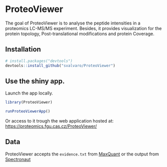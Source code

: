 
<!-- README.md is generated from README.Rmd. Please edit that file -->

# ProteoViewer

<!-- badges: start -->
<!-- badges: end -->

The goal of ProteoViewer is to analyse the peptide intensities in a
proteomics LC-MS/MS experiment. Besides, it provides visualization for
the protein topology, Post-translational modifications and protein
Coverage.

## Installation

``` r
# install.packages("devtools")
devtools::install_github("svalvaro/ProteoViewer")
```

## Use the shiny app.

Launch the app locally.

``` r
library(ProteoViewer)

runProteoViewerApp()
```

Or access to it trough the web application hosted at:
<https://proteomics.fgu.cas.cz/ProteoViewer/>

## Data

ProteoViewer accepts the `evidence.txt` from
[MaxQuant](https://www.maxquant.org/) or the output from
[Spectronaut](https://biognosys.com/software/spectronaut/)
